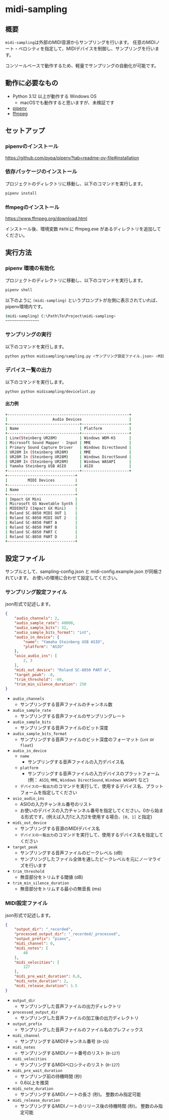 midi-sampling
================


## 概要

`midi-sampling`は外部のMIDI音源からサンプリングを行います。
任意のMIDIノート・ベロシティを指定して、MIDIデバイスを制御し、サンプリングを行います。

コンソールベースで動作するため、軽量でサンプリングの自動化が可能です。

## 動作に必要なもの

- Python 3.12 以上が動作する Windows OS
  - macOSでも動作すると思いますが、未検証です
- [pipenv](https://github.com/pypa/pipenv)
- [ffmpeg](https://www.ffmpeg.org/)

## セットアップ

### pipenvのインストール

https://github.com/pypa/pipenv?tab=readme-ov-file#installation

### 依存パッケージのインストール

プロジェクトのディレクトリに移動し、以下のコマンドを実行します。

```bash
pipenv install
```

### ffmpegのインストール

https://www.ffmpeg.org/download.html

インストール後、環境変数 `PATH` に ffmpeg.exe があるディレクトリを追加してください。

## 実行方法

### pipenv 環境の有効化

プロジェクトのディレクトリに移動し、以下のコマンドを実行します。

```bash
pipenv shell
```

以下のように `(midi-sampling)` というプロンプトが左側に表示されていれば、pipenv環境内です。

```bash
(midi-sampling) C:\Path\To\Project\midi-sampling>
~~~~~~~~~~~~~~~
```

### サンプリングの実行

以下のコマンドを実行します。

```bash
python python midisampling/sampling.py <サンプリング設定ファイル.json> <MIDI設定ファイル.json>
```

### デバイス一覧の出力

以下のコマンドを実行します。

```bash
python python midisampling/devicelist.py
```

#### 出力例

```bash
+------------------------------------------------------+
|                    Audio Devices                     |
+--------------------------------+---------------------+
| Name                           | Platform            |
+--------------------------------+---------------------+
| Line(Steinberg UR28M)          | Windows WDM-KS      |
| Microsoft Sound Mapper - Input | MME                 |
| Primary Sound Capture Driver   | Windows DirectSound |
| UR28M In (Steinberg UR28M)     | MME                 |
| UR28M In (Steinberg UR28M)     | Windows DirectSound |
| UR28M In (Steinberg UR28M)     | Windows WASAPI      |
| Yamaha Steinberg USB ASIO      | ASIO                |
+--------------------------------+---------------------+
+------------------------------+
|         MIDI Devices         |
+------------------------------+
| Name                         |
+------------------------------+
| Impact GX Mini               |
| Microsoft GS Wavetable Synth |
| MIDIOUT2 (Impact GX Mini)    |
| Roland SC-8850 MIDI OUT 1    |
| Roland SC-8850 MIDI OUT 2    |
| Roland SC-8850 PART A        |
| Roland SC-8850 PART B        |
| Roland SC-8850 PART C        |
| Roland SC-8850 PART D        |
+------------------------------+
```

## 設定ファイル

サンプルとして、sampling-config.json と midi-config.example.json が同梱されています。
お使いの環境に合わせて設定してください。

### サンプリング設定ファイル

json形式で記述します。

```json
{
    "audio_channels": 2,
    "audio_sample_rate": 48000,
    "audio_sample_bits": 32,
    "audio_sample_bits_format": "int",
    "audio_in_device": {
        "name": "Yamaha Steinberg USB ASIO",
        "platform": "ASIO"
    },
    "asio_audio_ins": [
        2, 3
    ],
    "midi_out_device": "Roland SC-8850 PART A",
    "target_peak": -8,
    "trim_threshold": -60,
    "trim_min_silence_duration": 250
}
```

- `audio_channels`
  - サンプリングする音声ファイルのチャンネル数
- `audio_sample_rate`
  - サンプリングする音声ファイルのサンプリングレート
- `audio_sample_bits`
  - サンプリングする音声ファイルのビット深度
- `audio_sample_bits_format`
  - サンプリングする音声ファイルのビット深度のフォーマット (`int` or `float`)
- `audio_in_device`
  - `name`
    - サンプリングする音声ファイルの入力デバイス名
  - `platform`
    - サンプリングする音声ファイルの入力デバイスのプラットフォーム (例： `ASIO`, `MME`, `Windows DirectSound`, `Windows WASAPI` など)
  - `デバイスの一覧出力`のコマンドを実行して、使用するデバイス名、プラットフォームを指定してください
- `asio_audio_ins`
  - ASIOの入力チャンネル番号のリスト
  - お使いのデバイスの入力チャンネル番号を指定してください。0から始まる形式です。(例えば入力1と入力2を使用する場合、`[0, 1]` と指定)
- `midi_out_device`
  - サンプリングする音源のMIDIデバイス名
  - `デバイスの一覧出力`のコマンドを実行して、使用するデバイス名を指定してください
- `target_peak`
  - サンプリングする音声ファイルのピークレベル (dB)
  - サンプリングしたファイル全体を通したピークレベルを元にノーマライズを行います
- `trim_threshold`
  - 無音部分をトリムする閾値 (dB)
- `trim_min_silence_duration`
  - 無音部分をトリムする最小の無音長 (ms)

### MIDI設定ファイル

json形式で記述します。

```json
{
    "output_dir": "_recorded",
    "processed_output_dir": "_recorded/_processed",
    "output_prefix": "piano",
    "midi_channel": 0,
    "midi_notes": [
        40
    ],
    "midi_velocities": [
        127
    ],
    "midi_pre_wait_duration": 0.6,
    "midi_note_duration": 2,
    "midi_release_duration": 1.5
}
```

- `output_dir`
  - サンプリングした音声ファイルの出力ディレクトリ
- `processed_output_dir`
  - サンプリングした音声ファイルの加工後の出力ディレクトリ
- `output_prefix`
  - サンプリングした音声ファイルのファイル名のプレフィックス
- `midi_channel`
  - サンプリングするMIDIチャンネル番号 (`0`-`15`)
- `midi_notes`
  - サンプリングするMIDIノート番号のリスト (`0`-`127`)
- `midi_velocities`
  - サンプリングするMIDIベロシティのリスト (`0`-`127`)
- `midi_pre_wait_duration`
  - サンプリング前の待機時間 (秒)
  - 0.6以上を推奨
- `midi_note_duration`
  - サンプリングするMIDIノートの長さ (秒)。 整数のみ指定可能
- `midi_release_duration`
  - サンプリングするMIDIノートのリリース後の待機時間 (秒)。 整数のみ指定可能